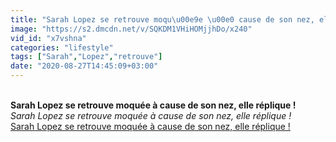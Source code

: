 ```yaml
---
title: "Sarah Lopez se retrouve moqu\u00e9e \u00e0 cause de son nez, elle r\u00e9plique !"
image: "https://s2.dmcdn.net/v/SQKDM1VHiHOMjjhDo/x240"
vid_id: "x7vshna"
categories: "lifestyle"
tags: ["Sarah","Lopez","retrouve"]
date: "2020-08-27T14:45:09+03:00"
---
```

<br><b>Sarah Lopez se retrouve moquée à cause de son nez, elle réplique !</b><br> <i>Sarah Lopez se retrouve moquée à cause de son nez, elle réplique !</i><br> <u>Sarah Lopez se retrouve moquée à cause de son nez, elle réplique !</u>
